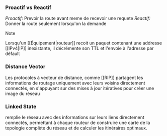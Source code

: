 
### Proactif vs Reactif
*Proactif:* Prevoir la route avant meme de recevoir une requete
*Reactif:* Donner la route seulement lorsqu'on la demande

> [!Note]
> Lorsqu'un [[Équipement|routeur]] recoit un paquet contenant une addresse [[IPv4|IP]] inexistante, il décrémente son TTL et l'envoie à l'adresse par défault


### Distance Vector
Les protocoles à vecteur de distance, comme [[RIP]] partagent les informations de routage uniquement avec leurs voisins directement connectés, en s'appuyant sur des mises à jour itératives pour créer une image du réseau

### Linked State
remplie le réseau avec des informations sur leurs liens directement connectés, permettant à chaque routeur de construire une carte de la topologie complète du réseau et de calculer les itinéraires optimaux.